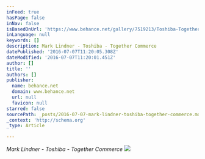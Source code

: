 ```yaml
---
inFeed: true
hasPage: false
inNav: false
isBasedOnUrl: 'https://www.behance.net/gallery/7519213/Toshiba-Together-Commerce'
inLanguage: null
keywords: []
description: Mark Lindner - Toshiba - Together Commerce
datePublished: '2016-07-07T11:20:05.308Z'
dateModified: '2016-07-07T11:20:01.451Z'
author: []
title: ''
authors: []
publisher:
  name: behance.net
  domain: www.behance.net
  url: null
  favicon: null
starred: false
sourcePath: _posts/2016-07-07-mark-lindner-toshiba-together-commerce.md
_context: 'http://schema.org'
_type: Article

---
```

_Mark Lindner - Toshiba - Together Commerce_
![](https://mir-s3-cdn-cf.behance.net/project_modules/disp/b8422e7519213.560acd3650693.jpg)